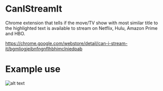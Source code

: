 # CanIStreamIt
Chrome extension that tells if the move/TV show with most similar title to the highlighted text is available to stream on Netflix, Hulu, Amazon Prime and HBO. 

https://chrome.google.com/webstore/detail/can-i-stream-it/bgmliogjeibnfngnflhbhimclniedpab

 # Example use
 
![alt text](https://github.com/joshzignego/CanIStreamIt/screenshot1.png)
